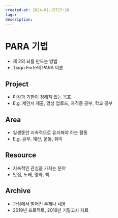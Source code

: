 ```yaml
---
created-at: 2024-01-15T17:28
tags: 
description:
---
```

# PARA 기법
- 제 2의 뇌를 만드는 방법
- Tiago Forte의 PARA 이론
## Project
- 마감과 기한이 정해져 있는 목표
- E.g. 제안서 제출, 영상 업로드, 자격증 공부, 학교 공부

## Area
- 일생동안 지속적으로 유지해야 하는 활동
- E.g. 공부, 재산, 운동, 취미

## Resource
- 지속적인 관심을 가지는 분야
- 맛집, 노래, 영화, 책

## Archive
- 관심에서 멀어진 주제나 내용
- 2019년 프로젝트, 2018년 기말고사 자료
